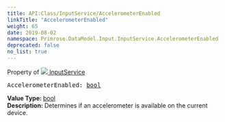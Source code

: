 ```yaml
---
title: API:Class/InputService/AccelerometerEnabled
linkTitle: "AccelerometerEnabled"
weight: 65
date: 2019-08-02
namespace: Primrose.DataModel.Input.InputService.AccelerometerEnabled
deprecated: false
no_list: true
---
```

Property of <a href="/docs/api-reference/Class/InputService"><img src="/icons/silk/controller.png"/>&nbsp;InputService</a>
<pre class="method-declaration">
AccelerometerEnabled: <a class="type" href="/docs/api-reference/System/Primitives#boolean">bool</a></pre>
<b>Value Type: </b>
<a class="type" href="/docs/api-reference/System/Primitives#boolean">bool</a>
<br/>
<b>Description: </b>
Determines if an accelerometer is available on the current device.


